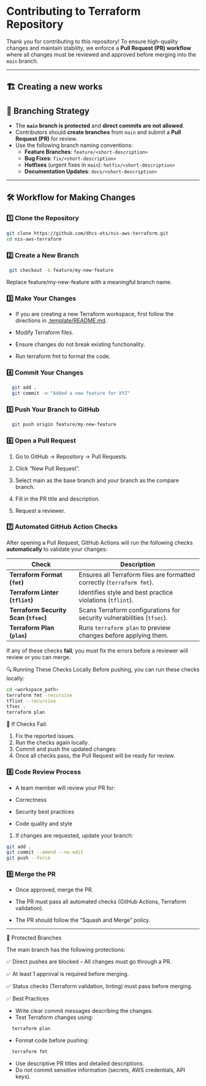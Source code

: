 # Contributing to Terraform Repository

Thank you for contributing to this repository! To ensure high-quality changes and maintain stability, we enforce a **Pull Request (PR) workflow** where all changes must be reviewed and approved before merging into the `main` branch.

---

## 🏗️ **Creating a new works**



## 🔄 **Branching Strategy**
- The **`main` branch is protected** and **direct commits are not allowed**.
- Contributors should **create branches** from `main` and submit a **Pull Request (PR)** for review.
- Use the following branch naming conventions:
  - **Feature Branches**: `feature/<short-description>`
  - **Bug Fixes**: `fix/<short-description>`
  - **Hotfixes** (urgent fixes in `main`): `hotfix/<short-description>`
  - **Documentation Updates**: `docs/<short-description>`

---

## 🛠️ **Workflow for Making Changes**
### 1️⃣ **Clone the Repository** 
```sh
git clone https://github.com/dhcs-ets/nis-aws-terraform.git
cd nis-aws-terraform
```

### 2️⃣ **Create a New Branch**
 ```sh
  git checkout -b feature/my-new-feature
 ```

  Replace feature/my-new-feature with a meaningful branch name.

### 3️⃣ **Make Your Changes**

  * If you are creating a new Terraform workspace, first follow the directions in [.template/README.md](.template/README.md).

  * Modify Terraform files.
  * Ensure changes do not break existing functionality.
  * Run terraform fmt to format the code.

### 4️⃣ **Commit Your Changes**
```sh
  git add .
  git commit -m "Added a new feature for XYZ"
```

### 5️⃣ **Push Your Branch to GitHub**
```sh
  git push origin feature/my-new-feature
```

### 6️⃣ **Open a Pull Request**

  1. Go to GitHub → Repository → Pull Requests.
  
  1. Click “New Pull Request”.
	
  3.	Select main as the base branch and your branch as the compare branch.
	
  4.	Fill in the PR title and description.
	
  5.	Request a reviewer.

### 7️⃣ **Automated GitHub Action Checks**
After opening a Pull Request, GitHub Actions will run the following checks **automatically** to validate your changes:

| Check | Description |
|-------|------------|
| **Terraform Format (`fmt`)** | Ensures all Terraform files are formatted correctly (`terraform fmt`). |
| **Terraform Linter (`tflint`)** | Identifies style and best practice violations (`tflint`). |
| **Terraform Security Scan (`tfsec`)** | Scans Terraform configurations for security vulnerabilities (`tfsec`). |
| **Terraform Plan (`plan`)** | Runs `terraform plan` to preview changes before applying them. |

If any of these checks **fail**, you must fix the errors before a reviewer will review or you can merge.

 🔍 Running These Checks Locally
Before pushing, you can run these checks locally:

```sh
cd <workspace_path>
terraform fmt -recursive
tflint --recursive
tfsec .
terraform plan
```

🛑 If Checks Fail:
	
1.	Fix the reported issues.
2.	Run the checks again locally.
3.	Commit and push the updated changes:
4. Once all checks pass, the Pull Request will be ready for review.

### 8️⃣ **Code Review Process**

* A team member will review your PR for:
	
* Correctness
    
* Security best practices
    
* Code quality and style
	
1. If changes are requested, update your branch:

```sh
git add .
git commit --amend --no-edit
git push --force
```

### 9️⃣ **Merge the PR**

  * Once approved, merge the PR.
	
  * The PR must pass all automated checks (GitHub Actions, Terraform validation).
	
  * The PR should follow the “Squash and Merge” policy.


---

🛑 Protected Branches

The main branch has the following protections:

✅ Direct pushes are blocked – All changes must go through a PR.

✅ At least 1 approval is required before merging.

✅ Status checks (Terraform validation, linting) must pass before merging.

✅ Best Practices

* Write clear commit messages describing the changes.
* Test Terraform changes using:
```sh
  terraform plan
```
* Format code before pushing:
```sh
  terraform fmt
```  
* Use descriptive PR titles and detailed descriptions.
* Do not commit sensitive information (secrets, AWS credentials, API keys).